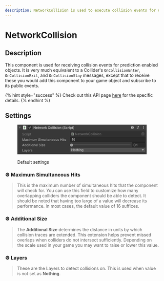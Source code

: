 ```yaml
---
description: NetworkCollision is used to execute collision events for use with prediction.
---
```


# NetworkCollision

## Description

This component is used for receiving collision events for prediction enabled objects. It is very much equivalent to a Collider's `OnCollisionEnter`, `OnCollisionExit`, and `OnCollisionStay` messages, except that to receive these you would add this component to your game object and subscribe to its public events.

{% hint style="success" %}
Check out this API page [here](https://fish-networking.com/FishNet/api/api/FishNet.Component.Prediction.NetworkCollider.html) for the specific details.
{% endhint %}

## Settings

<div align="left"><figure><img src="../../../../.gitbook/assets/network-collision-component.png" alt=""><figcaption><p>Default settings</p></figcaption></figure></div>

### :gear: **Maximum Simultaneous Hits**

> This is the maximum number of simultaneous hits that the component will check for. You can use this field to customize how many overlapping colliders the component should be able to detect. It should be noted that having too large of a value will decrease its performance. In most cases, the default value of 16 suffices.

### :gear: **Additional Size**

> The **Additional Size** determines the distance in units by which collision traces are extended. This extension helps prevent missed overlaps when colliders do not intersect sufficiently. Depending on the scale used in your game you may want to raise or lower this value.

### :gear: **Layers**

> These are the Layers to detect collisions on. This is used when value is not set as **Nothing**.
